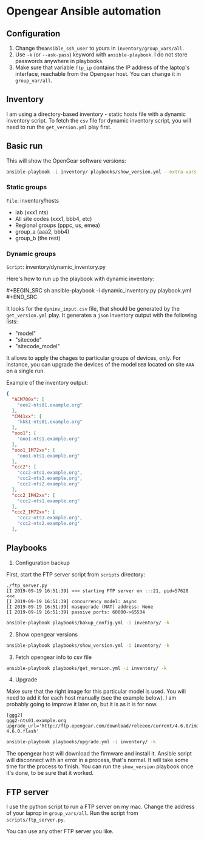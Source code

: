 # Opengear Ansible automation

## Configuration 

1. Change the`ansible_ssh_user` to yours in `inventory/group_vars/all`.
2. Use `-k` (or `--ask-pass`) keyword with `ansible-playbook`. I do not store passwords anywhere in playbooks.
3. Make sure that variable `ftp_ip` contains the IP address of the laptop's interface, reachable from the Opengear host. You can change it in `group_var/all`.


## Inventory

I am using a directory-based inventory - static hosts file with a dynamic inventory script. To fetch the `csv` file for dynamic inventory script, you will need to run the `get_version.yml` play first.

## Basic run 

This will show the OpenGear software versions:

```bash
ansible-playbook -i inventory/ playbooks/show_version.yml --extra-vars "ansible_ssh_user=username" -k
```

### Static groups

`File`: inventory/hosts

- lab (xxx1 nts)
- All site codes (xxx1, bbb4, etc)
- Regional groups (pppc, us, emea)
- group_a (aaa2, bbb4)
- group_b (the rest)

### Dynamic groups

`Script`: inventory/dynamic_inventory.py

Here's how to run up the playbook with dynamic inventory:

#+BEGIN_SRC sh
ansible-playbook -i dynamic_inventory.py playbook.yml
#+END_SRC

It looks for the `dyninv_input.csv` file, that should be generated by the `get_version.yml` play. It generates a `json` inventory output with the following lists:

- "model"
- "sitecode"
- "sitecode_model"

It allows to apply the chages to particular groups of devices, only. For instance, you can upgrade the devices of the model `BBB` located on site `AAA` on a single run. 

Example of the inventory output:

```json
{
  "ACM700x": [
    "eee2-nts01.example.org"
  ],
  "CM41xx": [
    "kkk1-nts01.example.org"
  ],
  "ooo1": [
    "ooo1-nts1.example.org"
  ],
  "ooo1_IM72xx": [
    "ooo1-nts1.example.org"
  ],
  "ccc2": [
    "ccc2-nts1.example.org",
    "ccc2-nts3.example.org",
    "ccc2-nts2.example.org"
  ],
  "ccc2_IM42xx": [
    "ccc2-nts1.example.org"
  ],
  "ccc2_IM72xx": [
    "ccc2-nts3.example.org",
    "ccc2-nts2.example.org"
  ],
```


## Playbooks

1. Configuration backup

First, start the FTP server script from `scripts` directory:

```
./ftp_server.py
[I 2019-09-19 16:51:39] >>> starting FTP server on :::21, pid=57628 <<<
[I 2019-09-19 16:51:39] concurrency model: async
[I 2019-09-19 16:51:39] masquerade (NAT) address: None
[I 2019-09-19 16:51:39] passive ports: 60000->65534
```

```bash
ansible-playbook playbooks/bakup_config.yml -i inventory/ -k
```

2. Show opengear versions

```bash
ansible-playbook playbooks/show_version.yml -i inventory/ -k
```

3. Fetch opengear info to csv file

```bash
ansible-playbook playbooks/get_version.yml -i inventory/ -k
```

4. Upgrade

Make sure that the right image for this particular model is used. You will need to add it for each host manually (see the example below). I am probably going to improve it later on, but it is as it is for now.

```
[ggg2]
ggg2-nts01.example.org upgrade_url='http://ftp.opengear.com/download/releeee/current/4.6.0/im72xx-4.6.0.flash'
```

```bash
ansible-playbook playbooks/upgrade.yml -i inventory/ -k
```

The opengear host will download the firmware and install it. Ansible script will disconnect with an error in a process, that's normal. It will take some time for the process to finish. You can run the `show_version` playbook once it's done, to be sure that it worked.

## FTP server

I use the python script to run a FTP server on my mac. Change the address of your laprop in `group_vars/all`. Run the script from `scripts/ftp_server.py`.

You can use any other FTP server you like.
